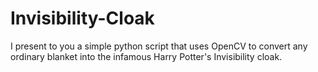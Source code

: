 # Invisibility-Cloak
I present to you a simple python script that uses OpenCV to convert any ordinary blanket into the infamous Harry Potter's Invisibility cloak.
